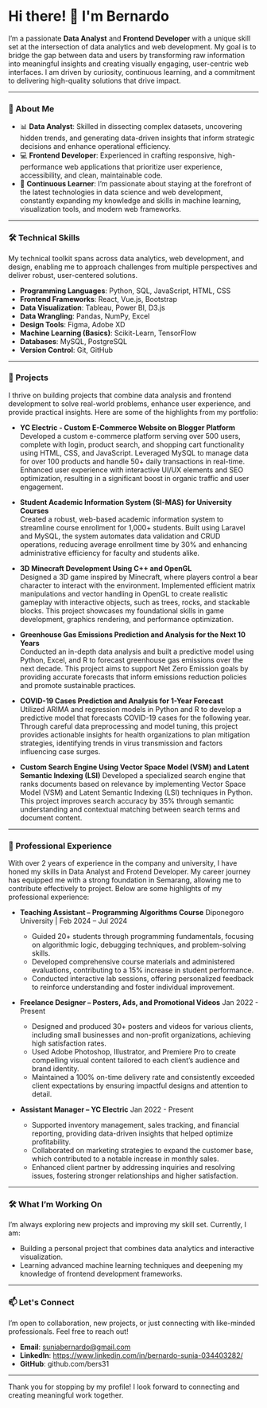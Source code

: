 # Hi there! 👋 I'm Bernardo

I’m a passionate **Data Analyst** and **Frontend Developer** with a unique skill set at the intersection of data analytics and web development. My goal is to bridge the gap between data and users by transforming raw information into meaningful insights and creating visually engaging, user-centric web interfaces. I am driven by curiosity, continuous learning, and a commitment to delivering high-quality solutions that drive impact.

---

### 💼 About Me
- 📊 **Data Analyst**: Skilled in dissecting complex datasets, uncovering hidden trends, and generating data-driven insights that inform strategic decisions and enhance operational efficiency.
- 💻 **Frontend Developer**: Experienced in crafting responsive, high-performance web applications that prioritize user experience, accessibility, and clean, maintainable code.
- 🚀 **Continuous Learner**: I’m passionate about staying at the forefront of the latest technologies in data science and web development, constantly expanding my knowledge and skills in machine learning, visualization tools, and modern web frameworks.
---

### 🛠️ Technical Skills
My technical toolkit spans across data analytics, web development, and design, enabling me to approach challenges from multiple perspectives and deliver robust, user-centered solutions.
- **Programming Languages**: Python, SQL, JavaScript, HTML, CSS
- **Frontend Frameworks**: React, Vue.js, Bootstrap
- **Data Visualization**: Tableau, Power BI, D3.js
- **Data Wrangling**: Pandas, NumPy, Excel
- **Design Tools**: Figma, Adobe XD
- **Machine Learning (Basics)**: Scikit-Learn, TensorFlow
- **Databases**: MySQL, PostgreSQL
- **Version Control**: Git, GitHub

---

### 🌟 Projects
I thrive on building projects that combine data analysis and frontend development to solve real-world problems, enhance user experience, and provide practical insights. Here are some of the highlights from my portfolio:

- **YC Electric - Custom E-Commerce Website on Blogger Platform**  
  Developed a custom e-commerce platform serving over 500 users, complete with login, product search, and shopping cart functionality using HTML, CSS, and JavaScript. Leveraged MySQL to manage data for over 100 products and handle 50+ daily transactions in real-time. Enhanced user experience with interactive UI/UX elements and SEO optimization, resulting in a significant boost in organic traffic and user engagement.

- **Student Academic Information System (SI-MAS) for University Courses**  
  Created a robust, web-based academic information system to streamline course enrollment for 1,000+ students. Built using Laravel and MySQL, the system automates data validation and CRUD operations, reducing average enrollment time by 30% and enhancing administrative efficiency for faculty and students alike.

- **3D Minecraft Development Using C++ and OpenGL**  
  Designed a 3D game inspired by Minecraft, where players control a bear character to interact with the environment. Implemented efficient matrix manipulations and vector handling in OpenGL to create realistic gameplay with interactive objects, such as trees, rocks, and stackable blocks. This project showcases my foundational skills in game development, graphics rendering, and performance optimization.

- **Greenhouse Gas Emissions Prediction and Analysis for the Next 10 Years**  
  Conducted an in-depth data analysis and built a predictive model using Python, Excel, and R to forecast greenhouse gas emissions over the next decade. This project aims to support Net Zero Emission goals by providing accurate forecasts that inform emissions reduction policies and promote sustainable practices.

- **COVID-19 Cases Prediction and Analysis for 1-Year Forecast**  
  Utilized ARIMA and regression models in Python and R to develop a predictive model that forecasts COVID-19 cases for the following year. Through careful data preprocessing and model tuning, this project provides actionable insights for health organizations to plan mitigation strategies, identifying trends in virus transmission and factors influencing case surges.
  
- **Custom Search Engine Using Vector Space Model (VSM) and Latent Semantic Indexing (LSI)**
  Developed a specialized search engine that ranks documents based on relevance by implementing Vector Space Model (VSM) and Latent Semantic Indexing (LSI) techniques in Python. This project improves search accuracy by 35% through semantic understanding and contextual matching between search terms and document content.
---

### 💼 Professional Experience
With over 2 years of experience in the company and university, I have honed my skills in Data Analyst and Frotend Developer. My career journey has equipped me with a strong foundation in Semarang, allowing me to contribute effectively to project. Below are some highlights of my professional experience:

- **Teaching Assistant – Programming Algorithms Course**
  Diponegoro University | Feb 2024 – Jul 2024
  
  - Guided 20+ students through programming fundamentals, focusing on algorithmic logic, debugging techniques, and problem-solving skills.
  - Developed comprehensive course materials and administered evaluations, contributing to a 15% increase in student performance.
  - Conducted interactive lab sessions, offering personalized feedback to reinforce understanding and foster individual improvement.

- **Freelance Designer – Posters, Ads, and Promotional Videos**
  Jan 2022 - Present

  - Designed and produced 30+ posters and videos for various clients, including small businesses and non-profit organizations, achieving high satisfaction rates.
  - Used Adobe Photoshop, Illustrator, and Premiere Pro to create compelling visual content tailored to each client’s audience and brand identity.
  - Maintained a 100% on-time delivery rate and consistently exceeded client expectations by ensuring impactful designs and attention to detail.
    
- **Assistant Manager – YC Electric**
  Jan 2022 - Present

  - Supported inventory management, sales tracking, and financial reporting, providing data-driven insights that helped optimize profitability.
  - Collaborated on marketing strategies to expand the customer base, which contributed to a notable increase in monthly sales.
  - Enhanced client partner by addressing inquiries and resolving issues, fostering stronger relationships and higher satisfaction.
---

### 🛠️ What I’m Working On
I’m always exploring new projects and improving my skill set. Currently, I am:

- Building a personal project that combines data analytics and interactive visualization.
- Learning advanced machine learning techniques and deepening my knowledge of frontend development frameworks.
---
  
### 📫 Let's Connect
I’m open to collaboration, new projects, or just connecting with like-minded professionals. Feel free to reach out!
- **Email**: suniabernardo@gmail.com
- **LinkedIn**: https://www.linkedin.com/in/bernardo-sunia-034403282/
- **GitHub**: github.com/bers31
---

Thank you for stopping by my profile! I look forward to connecting and creating meaningful work together.
